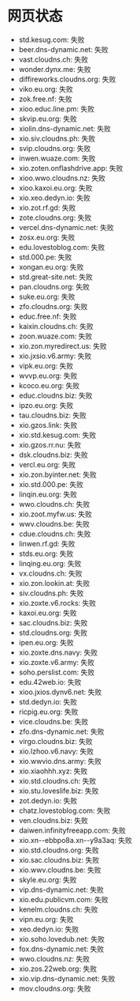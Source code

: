 # 网页状态
- std.kesug.com: 失败
- beer.dns-dynamic.net: 失败
- vast.cloudns.ch: 失败
- wonder.dynx.me: 失败
- diffireworks.cloudns.org: 失败
- viko.eu.org: 失败
- zok.free.nf: 失败
- xioo.educ.line.pm: 失败
- skvip.eu.org: 失败
- xiolin.dns-dynamic.net: 失败
- xio.siv.cloudns.ph: 失败
- svip.cloudns.org: 失败
- inwen.wuaze.com: 失败
- xio.zoten.onflashdrive.app: 失败
- xioo.wwo.cloudns.nz: 失败
- xioo.kaxoi.eu.org: 失败
- xio.xeo.dedyn.io: 失败
- xio.zot.rf.gd: 失败
- zote.cloudns.org: 失败
- vercel.dns-dynamic.net: 失败
- zosx.eu.org: 失败
- edu.lovestoblog.com: 失败
- std.000.pe: 失败
- xongan.eu.org: 失败
- std.great-site.net: 失败
- pan.cloudns.org: 失败
- suke.eu.org: 失败
- zfo.cloudns.org: 失败
- educ.free.nf: 失败
- kaixin.cloudns.ch: 失败
- zoon.wuaze.com: 失败
- xio.zon.myredirect.us: 失败
- xio.jxsio.v6.army: 失败
- vipk.eu.org: 失败
- wvvp.eu.org: 失败
- kcoco.eu.org: 失败
- educ.cloudns.biz: 失败
- ipzo.eu.org: 失败
- tau.cloudns.biz: 失败
- xio.gzos.link: 失败
- xio.std.kesug.com: 失败
- xio.gzos.rr.nu: 失败
- dsk.cloudns.biz: 失败
- vercl.eu.org: 失败
- xio.zon.byinter.net: 失败
- xio.std.000.pe: 失败
- linqin.eu.org: 失败
- wwo.cloudns.ch: 失败
- xio.zoot.myfw.us: 失败
- wwv.cloudns.be: 失败
- cdue.cloudns.ch: 失败
- linwen.rf.gd: 失败
- stds.eu.org: 失败
- linqing.eu.org: 失败
- vx.cloudns.ch: 失败
- xio.zon.lookin.at: 失败
- siv.cloudns.ph: 失败
- xio.zoxte.v6.rocks: 失败
- kaxoi.eu.org: 失败
- sac.cloudns.biz: 失败
- std.cloudns.org: 失败
- ipen.eu.org: 失败
- xio.zoxte.dns.navy: 失败
- xio.zoxte.v6.army: 失败
- soho.perslist.com: 失败
- edu.42web.io: 失败
- xioo.jxios.dynv6.net: 失败
- std.dedyn.io: 失败
- ricpig.eu.org: 失败
- vice.cloudns.be: 失败
- zfo.dns-dynamic.net: 失败
- virgo.cloudns.biz: 失败
- xio.lzhoo.v6.navy: 失败
- xio.wwvio.dns.army: 失败
- xio.xiaohhh.xyz: 失败
- xio.std.cloudns.ch: 失败
- xio.stu.loveslife.biz: 失败
- zot.dedyn.io: 失败
- chatz.lovestoblog.com: 失败
- ven.cloudns.biz: 失败
- daiwen.infinityfreeapp.com: 失败
- xio.xn--ebbpo8a.xn--y9a3aq: 失败
- xio.std.cloudns.org: 失败
- xio.sac.cloudns.biz: 失败
- xio.wwv.cloudns.be: 失败
- skyle.eu.org: 失败
- vip.dns-dynamic.net: 失败
- xio.edu.publicvm.com: 失败
- kenelm.cloudns.ch: 失败
- vipn.eu.org: 失败
- xeo.dedyn.io: 失败
- xio.soho.lovedub.net: 失败
- fox.dns-dynamic.net: 失败
- wwo.cloudns.nz: 失败
- xio.zos.22web.org: 失败
- xio.vip.dns-dynamic.net: 失败
- mov.cloudns.org: 失败

